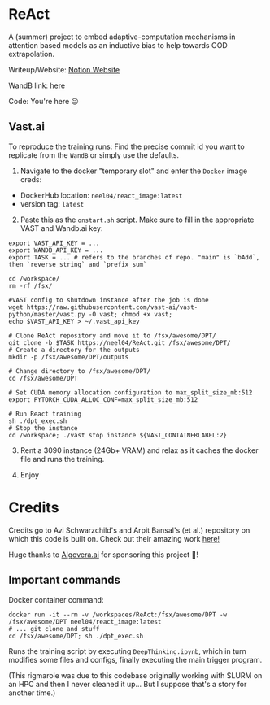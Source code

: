 # ReAct

A (summer) project to embed adaptive-computation mechanisms in attention based models as an inductive bias to help towards OOD extrapolation.

Writeup/Website: [Notion Website](https://dripfeedofideas.notion.site/dripfeedofideas/ReAct-bef052956a0d45f29fb5a5383e7d737d)

WandB link: [here](https://wandb.ai/neel/ReAct/groups/bADD_32/workspace?workspace=user-neel) 

Code: You're here 😉

## Vast.ai

To reproduce the training runs: Find the precise commit id you want to replicate from the `WandB` or simply use the defaults.

1. Navigate to the docker "temporary slot" and enter the `Docker` image creds:

- DockerHub location: `neel04/react_image:latest`
- version tag: `latest`

2. Paste this as the `onstart.sh` script. Make sure to fill in the appropriate VAST and Wandb.ai key:

```shell
export VAST_API_KEY = ...
export WANDB_API_KEY = ...
export TASK = ... # refers to the branches of repo. "main" is `bAdd`, then `reverse_string` and `prefix_sum`

cd /workspace/
rm -rf /fsx/

#VAST config to shutdown instance after the job is done
wget https://raw.githubusercontent.com/vast-ai/vast-python/master/vast.py -O vast; chmod +x vast;
echo $VAST_API_KEY > ~/.vast_api_key

# Clone ReAct repository and move it to /fsx/awesome/DPT/
git clone -b $TASK https://neel04/ReAct.git /fsx/awesome/DPT/
# Create a directory for the outputs
mkdir -p /fsx/awesome/DPT/outputs

# Change directory to /fsx/awesome/DPT/
cd /fsx/awesome/DPT

# Set CUDA memory allocation configuration to max_split_size_mb:512
export PYTORCH_CUDA_ALLOC_CONF=max_split_size_mb:512

# Run React training
sh ./dpt_exec.sh
# Stop the instance
cd /workspace; ./vast stop instance ${VAST_CONTAINERLABEL:2}
```

3. Rent a 3090 instance (24Gb+ VRAM) and relax as it caches the docker file and runs the training.

4. Enjoy


# Credits

Credits go to Avi Schwarzchild's and Arpit Bansal's (et al.) repository on which this code is built on. Check out their amazing work [here!](https://github.com/aks2203/deep-thinking)

Huge thanks to [Algovera.ai](https://app.algovera.ai/) for sponsoring this project 🚀!

## Important commands
Docker container command:

```docker
docker run -it --rm -v /workspaces/ReAct:/fsx/awesome/DPT -w /fsx/awesome/DPT neel04/react_image:latest
# ... git clone and stuff
cd /fsx/awesome/DPT; sh ./dpt_exec.sh
```

Runs the training script by executing `DeepThinking.ipynb`, which in turn modifies some files and configs, finally executing the main trigger program.

(This rigmarole was due to this codebase originally working with SLURM on an HPC and then I never cleaned it up... But I suppose that's a story for another time.)
